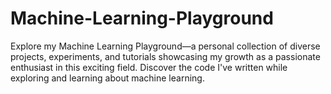 # Machine-Learning-Playground
Explore my Machine Learning Playground—a personal collection of diverse projects, experiments, and tutorials showcasing my growth as a passionate enthusiast in this exciting field. Discover the code I've written while exploring and learning about machine learning.
